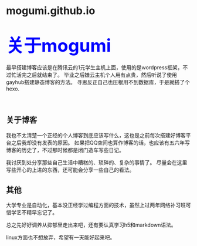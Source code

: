<h1> mogumi.github.io <h1>
<h2> <font color=blue size=12>关于mogumi</font></h2>
<p>最早搭建博客应该是在腾讯云的1元学生主机上面，使用的是wordpress框架，不过忙活完之后就结束了。
毕业之后嫌云主机个人用有点贵，然后听说了使用gayhub搭建静态博客的方法。
寻思反正自己也压根用不到数据库，于是就搭了个hexo.</p>
<br>
<h2>关于博客</h2>
<p>我也不太清楚一个正经的个人博客到底应该写什么，这也是之前每次搭建好博客平台之后我却没有发表的原因。
如果把QQ空间也算作博客的话，也应该有五六年写博客的历史了，不过那时候都是闭门造车写些日记。</p>
<p>我讨厌到处分享那些自己生活中糟糕的、琐碎的、复杂的事情了。
尽量会在这里写些开心的上进的东西，还可能会分享一些自己的看法。</p>
<h2>其他</h2>
<p>大学专业是自动化，基本没正经学过编程方面的技术，虽然上过两年网络补习班可惜学艺不精早忘记了。</p>
<p>总之先好好调养从抑郁里走出来吧，还有要认真学习h5和markdown语法。</p>
<p>linux方面也不想放弃，希望有一天能好起来吧。</p>
